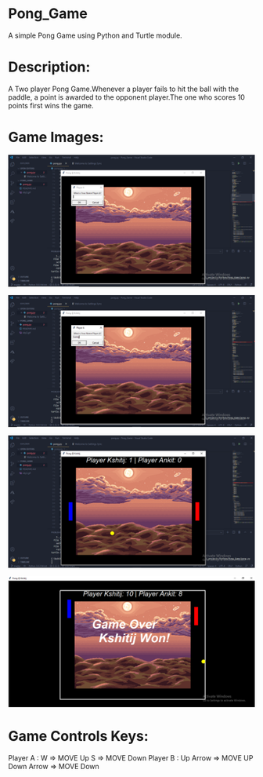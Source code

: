 # Pong_Game
A simple Pong Game using Python and Turtle module.

# Description:
A Two player Pong Game.Whenever a player fails to hit the ball with the paddle, a point
is awarded to the opponent player.The one who scores 10 points first wins the game.

# Game Images:

![alt text](https://github.com/KshitijDarekar/Pong_Game/blob/master/images/Screenshot%20(109).png)

![alt text](https://github.com/KshitijDarekar/Pong_Game/blob/master/images/Screenshot%20(110).png)

![alt text](https://github.com/KshitijDarekar/Pong_Game/blob/master/images/Screenshot%20(111).png)

![alt text](https://github.com/KshitijDarekar/Pong_Game/blob/master/images/Screenshot%20(113).png)

# Game Controls Keys:
Player A : W => MOVE Up
           S => MOVE Down
Player B : Up Arrow => MOVE UP
           Down Arrow => MOVE Down



